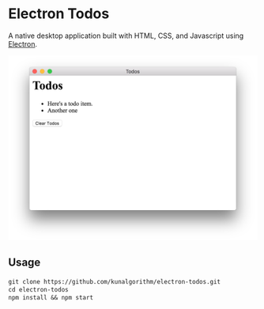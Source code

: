 
# Electron Todos 
A native desktop application built with HTML, CSS, and Javascript using [Electron].

![alt text](./screenshot.png "Screenshot")

## Usage 

```
git clone https://github.com/kunalgorithm/electron-todos.git
cd electron-todos
npm install && npm start
```


[Electron]: https://electronjs.org